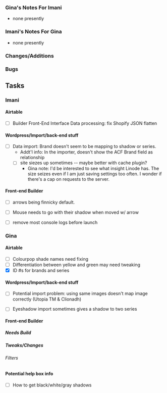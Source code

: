 ### Gina's Notes For Imani
- none presently

### Imani's Notes For Gina
- none presently

<!-- ## Left To Do
- [ ] Share modal/automatic copy to clipboard. *With Gina for Styling*
- [ ] Shopping list *With Gina for HTML/CSS* -->

### Changes/Additions
<!-- - [ ] Need to overwrite, save new saved palette *With Gina for interface*
- [ ] how to remove saved palettes *With Gina for interface*
- [ ] Builder should remember when a user has closed a help box and not show it to them again unles reset (reset will be in generic help modal)
- [ ] Sort should show which sort is currently active *With Gina for styling*
- [ ] When single-clicking to add shadow, the top left most *available/ slot should be chosen. Don't replace if there's somoething already in there. --> 

### Bugs
<!-- - [ ] Using X to clear search field does not update list
- [x] Attempting to load user color story breaks the whole thing.
  * Imani's note: can you provide more detail?
- [ ] Neutral filter button doesn't work. *With Gina to make Neutral a color tag*
- [ ] Trying to start palette over make a top left corner shadow repeat across grid -->

## Tasks
### Imani

#### Airtable
- [ ] Builder Front-End Interface Data processing: fix Shopify JSON flatten

#### Wordpress/Import/back-end stuff
- [ ] Data import: Brand doesn't seem to be mapping to shadow or series.
  * Addt'l info: In the importer, doesn't show the ACF Brand field as relationship
  - [ ] site siezes up sometimes -- maybe better with cache plugin?
      * Gina note: I'd be interested to see what insight Linode has. The size seizes even if I am just saving settings too often. I wonder if there's a cap on requests to the server.

#### Front-end Builder
<!-- - [x] remap width, height, and shape to pull from new taxonomies.
- [x] Make pink filter functional

- [ ] Advanced filter options activate
- [ ] Populate & map shipping country filters

- [ ] Overflow Stories go to set aside

- [x] Close about this panel
- [ ] Sort options -->

- [ ] arrows being finnicky default.
- [ ] Mouse needs to go with their shadow when moved w/ arrow

- [ ] remove most console logs before launch


### Gina

#### Airtable
- [ ] Colourpop shade names need fixing
- [ ] Differentiation between yellow and green may need tweaking
- [x] ID #s for brands and series

#### Wordpress/Import/back-end stuff
- [ ] Potential import problem: using same images doesn't map image correctly (Utopia TM & Clionadh)
- [ ] Eyeshadow import sometimes gives a shadow to two series


#### Front-end Builder
##### Needs Build
<!-- - [ ] Generic Modal markup/style
- [ ] Disclaimers
- [ ] Help
- [ ] Shopping list modal path -->
##### Tweaks/Changes
<!-- - [ ] Re-factor JS to work so that modals have separate container and content that turns on
- [ ] Make the fact that color filters are selected more visible
- [ ] Revisit how shadows are sized in container. Make consistent/scalable
- [ ] CSS for rotate -->
<!-- - [ ] Figure out a way to make hover panel less intrusive
- [ ] Make filter panels drawers?
- [ ] Advanced Filter just cover right panel? 
- [ ] Re-arrange filters so that basic is all shadow info & advanced is brand and such?-->
###### Filters
<!-- - [x] Pink Filter button

- [ ] Clear filters by section and all
- [ ] Scaling pan controls -->


#### Potential help box info
- [ ] How to get black/white/gray shadows

